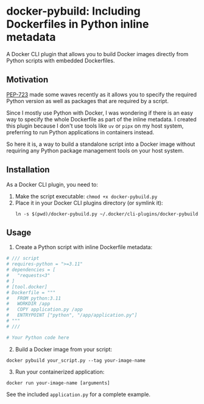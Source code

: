 # docker-pybuild: Including Dockerfiles in Python inline metadata

A Docker CLI plugin that allows you to build Docker images directly from Python scripts with embedded Dockerfiles.

## Motivation

[PEP-723](https://peps.python.org/pep-0723/) made some waves recently as it allows you to specify the required Python version
as well as packages that are required by a script.

Since I mostly use Python with Docker, I was wondering if there is an easy way to specify the whole Dockerfile
as part of the inline metadata. I created this plugin because I don't use tools like `uv` or `pipx` on my host system,
preferring to run Python applications in containers instead.

So here it is, a way to build a standalone script into a Docker image without requiring any Python package management
tools on your host system.

## Installation

As a Docker CLI plugin, you need to:

1. Make the script executable: `chmod +x docker-pybuild.py`
2. Place it in your Docker CLI plugins directory (or symlink it):
   ```
   ln -s $(pwd)/docker-pybuild.py ~/.docker/cli-plugins/docker-pybuild
   ```

## Usage

1. Create a Python script with inline Dockerfile metadata:

```python
# /// script
# requires-python = ">=3.11"
# dependencies = [
#   "requests<3"
# ]
# [tool.docker]
# Dockerfile = """
#   FROM python:3.11
#   WORKDIR /app
#   COPY application.py /app
#   ENTRYPOINT ["python", "/app/application.py"]
# """
# ///

# Your Python code here
```

2. Build a Docker image from your script:
```
docker pybuild your_script.py --tag your-image-name
```

3. Run your containerized application:
```
docker run your-image-name [arguments]
```

See the included `application.py` for a complete example.
